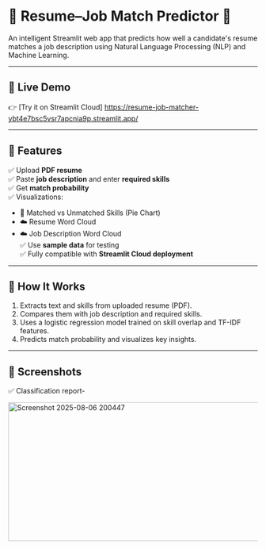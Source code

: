 # 📄 Resume–Job Match Predictor 🎯

An intelligent Streamlit web app that predicts how well a candidate's resume matches a job description using Natural Language Processing (NLP) and Machine Learning.

---

## 🚀 Live Demo

👉 [Try it on Streamlit Cloud] https://resume-job-matcher-ybt4e7bsc5vsr7apcnia9p.streamlit.app/

---

## 📌 Features

✅ Upload **PDF resume**  
✅ Paste **job description** and enter **required skills**  
✅ Get **match probability**  
✅ Visualizations:
- 🎯 Matched vs Unmatched Skills (Pie Chart)
- ☁️ Resume Word Cloud
- ☁️ Job Description Word Cloud  
✅ Use **sample data** for testing  
✅ Fully compatible with **Streamlit Cloud deployment**

---

## 🧠 How It Works

1. Extracts text and skills from uploaded resume (PDF).
2. Compares them with job description and required skills.
3. Uses a logistic regression model trained on skill overlap and TF-IDF features.
4. Predicts match probability and visualizes key insights.

---

## 🧠 Screenshots

✅ Classification report-

<img width="795" height="280" alt="Screenshot 2025-08-06 200447" src="https://github.com/user-attachments/assets/a2d6bc1b-5949-437e-8888-74fa0f3137fb" />




